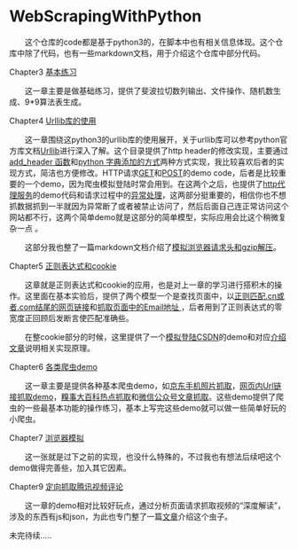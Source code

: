 # WebScrapingWithPython

　　这个仓库的code都是基于python3的，在脚本中也有相关信息体现。这个仓库中除了代码，也有一些markdown文档，用于介绍这个仓库中部分代码。

Chapter3 [基本练习](https://github.com/Donald-Zhuang/WebScrapingWithPython/tree/master/Chapter3_SimplePythonScripts)

　　这一章主要是做基础练习，提供了斐波拉切数列输出、文件操作、随机数生成、9*9算法表生成。

Chapter4 [Urllib库的使用](https://github.com/Donald-Zhuang/WebScrapingWithPython/tree/master/Chapter4_UsageOfUrllib)

　　这一章围绕这python3的urllib库的使用展开，关于urllib库可以参考python官方库文档[Urllib](https://docs.python.org/3/library/urllib.html)进行深入了解。这个目录提供了http header的修改实现，主要通过[add_header 函数](https://github.com/Donald-Zhuang/WebScrapingWithPython/blob/master/Chapter4_UsageOfUrllib/4_3_1_AddHeader_by_add_header.py)和[python 字典添加的方式](https://github.com/Donald-Zhuang/WebScrapingWithPython/blob/master/Chapter4_UsageOfUrllib/4_3_2_AddHeader_by_dictionary.py)两种方式实现，我比较喜欢后者的实现方式，简洁也方便修改。HTTP请求[GET](https://github.com/Donald-Zhuang/WebScrapingWithPython/blob/master/Chapter4_UsageOfUrllib/4_5_1_HttpMethodGET.py)和[POST](https://github.com/Donald-Zhuang/WebScrapingWithPython/blob/master/Chapter4_UsageOfUrllib/4_5_1_HttpMethodGET.py)的demo code，后者是比较重要的一个demo，因为爬虫模拟登陆时常会用到。在这两个之后，也提供了[http代理服务](https://github.com/Donald-Zhuang/WebScrapingWithPython/blob/master/Chapter4_UsageOfUrllib/4_5_3_HttpProxy.py)的demo代码和请求过程中的[异常处理](https://github.com/Donald-Zhuang/WebScrapingWithPython/blob/master/Chapter4_UsageOfUrllib/4_8_URLError.py)，这两部分挺重要的，相信你也不想抓数据抓到一半就因为异常断了或者被禁止访问了，然后后面自己连正常访问这个网站都不行，这两个简单demo就是这部分的简单模型，实际应用会比这个稍微复杂一点 。

　　这部分我也整了一篇markdown文档介绍了[模拟浏览器请求头和gzip解压](https://github.com/Donald-Zhuang/WebScrapingWithPython/blob/master/Chapter4_UsageOfUrllib/4_3_Header.md)。

Chapter5 [正则表达式和cookie](https://github.com/Donald-Zhuang/WebScrapingWithPython/tree/master/Chapter5_RegExpAndCookie)

　　这章就是正则表达式和cookie的应用，也是对上一章的学习进行搭积木的操作。这里面在基本实验后，提供了两个模型一个是查找页面中，以[正则匹配.cn或者.com结尾的网页链接](https://github.com/Donald-Zhuang/WebScrapingWithPython/blob/master/Chapter5_RegExpAndCookie/5_4_1_findURL.py)和[抓取页面中的Email地址 ](https://github.com/Donald-Zhuang/WebScrapingWithPython/blob/master/Chapter5_RegExpAndCookie/5_4_2_findEMail.py)，后者用到了正则表达式的零宽度正回顾后发断言使匹配准确些。

　　在整cookie部分的时候，这里提供了一个[模拟登陆CSDN](https://github.com/Donald-Zhuang/WebScrapingWithPython/blob/master/Chapter5_RegExpAndCookie/5_4_3_Cookie_Login_CSDN.py)的demo和对应[介绍文章](https://github.com/Donald-Zhuang/WebScrapingWithPython/blob/master/Chapter5_RegExpAndCookie/5_4_3_Login_CSDN.md)说明相关实现原理。

Chapter6 [各类爬虫demo](https://github.com/Donald-Zhuang/WebScrapingWithPython/tree/master/Chapter6_WebCrawler)

　　这一章主要是提供各种基本爬虫demo，如[京东手机照片抓取](https://github.com/Donald-Zhuang/WebScrapingWithPython/blob/master/Chapter6_WebCrawler/6_1_photoCrawler_jd.py)，[网页内Url链接抓取demo](https://github.com/Donald-Zhuang/WebScrapingWithPython/blob/master/Chapter6_WebCrawler/6_2_UrlCrawler_jd.py)，[糗事大百科热点抓取](https://github.com/Donald-Zhuang/WebScrapingWithPython/blob/master/Chapter6_WebCrawler/6_3_TextCrawler_qiushibaike.py)和[微信公众号文章抓取](https://github.com/Donald-Zhuang/WebScrapingWithPython/blob/master/Chapter6_WebCrawler/6_3_TextCrawler_qiushibaike.py)。这些demo提供了爬虫的一些最基本功能的操作练习，基本上写完这些demo就可以做一些简单好玩的小爬虫。

Chapter7 [浏览器模拟](https://github.com/Donald-Zhuang/WebScrapingWithPython/tree/master/Chapter7_BrowserSimulation) 

　　这一张就是过下之前的实现，也没什么特殊的，不过我也有想法后续吧这个demo做得完善些，加入其它因素。

Chapter9 [定向抓取腾讯视频评论](https://github.com/Donald-Zhuang/WebScrapingWithPython/blob/master/Chapter9_VideoComment/TencentVideoComment_Crawer.py)

　　这一章的demo相对比较好玩点，通过分析页面请求抓取视频的“深度解读”，涉及的东西有js和json，为此也专门整了一篇[文章](https://github.com/Donald-Zhuang/WebScrapingWithPython/blob/master/Chapter9_VideoComment/Article%20About%20this%20crawer.md)介绍这个虫子。

未完待续.....